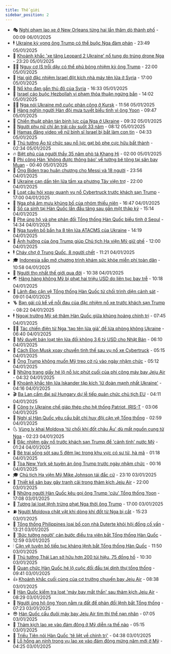 ```yaml
---
title: Thế giới
sidebar_position: 2
---
```


<!-- vnexpress-the-gioi:START -->
- 🎭 [Nghi phạm lao xe ở New Orleans từng hai lần thăm dò thành phố](https://vnexpress.net/nghi-pham-lao-xe-o-new-orleans-tung-hai-lan-tham-do-thanh-pho-4835874.html) - 00:09 06/01/2025
- 🕴 [Ukraine kỳ vọng ông Trump có thể buộc Nga đàm phán](https://vnexpress.net/ukraine-ky-vong-ong-trump-co-the-buoc-nga-dam-phan-4835875.html) - 23:49 05/01/2025
- 🤭 [Khoảnh khắc &#39;xe tăng Leopard 2 Ukraine&#39; nổ tung do trúng drone Nga](https://vnexpress.net/khoanh-khac-xe-tang-leopard-2-ukraine-no-tung-do-trung-drone-nga-4835775.html) - 23:20 05/01/2025
- 🧑‍💻 [Nguy cơ IS trỗi dậy có thể phủ bóng nhiệm kỳ ông Trump](https://vnexpress.net/nguy-co-is-troi-day-co-the-phu-bong-nhiem-ky-ong-trump-4835229.html) - 22:00 05/01/2025
- 🦏 [Hai giờ đặc nhiệm Israel đột kích nhà máy tên lửa ở Syria](https://vnexpress.net/hai-gio-dac-nhiem-israel-dot-kich-nha-may-ten-lua-o-syria-4835220.html) - 17:00 05/01/2025
- 🦒 [Nổ kho đạn gần thủ đô của Syria](https://vnexpress.net/no-kho-dan-gan-thu-do-cua-syria-4835842.html) - 16:33 05/01/2025
- 🌈 [Israel cáo buộc Hezbollah vi phạm thỏa thuận ngừng bắn](https://vnexpress.net/israel-cao-buoc-hezbollah-vi-pham-thoa-thuan-ngung-ban-4835796.html) - 14:02 05/01/2025
- 🧑‍🏫 [Nga nói Ukraine mở cuộc phản công ở Kursk](https://vnexpress.net/nga-noi-ukraine-mo-cuoc-phan-cong-o-kursk-4835780.html) - 11:56 05/01/2025
- 🐲 [Hàng nghìn người Hàn đội mưa tuyết biểu tình vì ông Yoon](https://vnexpress.net/hang-nghin-nguoi-han-doi-mua-tuyet-bieu-tinh-vi-ong-yoon-4835741.html) - 09:47 05/01/2025
- 🦒 [Chiến thuật phân tán binh lực của Nga ở Ukraine](https://vnexpress.net/chien-thuat-phan-tan-binh-luc-cua-nga-o-ukraine-4834846.html) - 09:32 05/01/2025
- 🐻 [Người phụ nữ chỉ ăn trái cây suốt 33 năm](https://vnexpress.net/nguoi-phu-nu-chi-an-trai-cay-suot-33-nam-4835725.html) - 08:12 05/01/2025
- 🚀 [Hamas đăng video về nữ binh sĩ Israel bị bắt làm con tin](https://vnexpress.net/hamas-dang-video-ve-nu-binh-si-israel-bi-bat-lam-con-tin-4835689.html) - 04:33 05/01/2025
- 🥰 [Thủ tướng Áo từ chức sau nỗ lực gạt bỏ phe cực hữu bất thành](https://vnexpress.net/thu-tuong-ao-tu-chuc-sau-no-luc-gat-bo-phe-cuc-huu-bat-thanh-4835642.html) - 02:34 05/01/2025
- 🔥 [Biệt phủ của người thầy 35 năm phò tá Khang Hi](https://vnexpress.net/biet-phu-cua-nguoi-thay-35-nam-pho-ta-khang-hi-4826538.html) - 02:00 05/01/2025
- 🥳 [Phi công Hàn &#39;không được thông báo&#39; về tường bê tông tại sân bay Muan](https://vnexpress.net/phi-cong-han-khong-duoc-thong-bao-ve-tuong-be-tong-tai-san-bay-muan-4835634.html) - 00:40 05/01/2025
- 💼 [Ông Biden trao huân chương cho Messi và 18 người](https://vnexpress.net/ong-biden-trao-huan-chuong-cho-messi-va-18-nguoi-4835631.html) - 23:56 04/01/2025
- 🤡 [Ukraine cạn dần tên lửa tầm xa phương Tây viện trợ](https://vnexpress.net/ukraine-can-dan-ten-lua-tam-xa-phuong-tay-vien-tro-4833000.html) - 22:00 04/01/2025
- 🌁 [Loạt câu hỏi xoay quanh vụ nổ Cybertruck trước khách sạn Trump](https://vnexpress.net/loat-cau-hoi-xoay-quanh-vu-no-cybertruck-truoc-khach-san-trump-4835418.html) - 17:00 04/01/2025
- 🤩 [Nga phá âm mưu khủng bố của nhóm thiếu niên](https://vnexpress.net/nga-pha-am-muu-khung-bo-cua-nhom-thieu-nien-4835593.html) - 16:47 04/01/2025
- 🎉 [Số ca sinh tại Hàn Quốc lần đầu tăng sau gần một thập kỷ](https://vnexpress.net/so-ca-sinh-tai-han-quoc-lan-dau-tang-sau-gan-mot-thap-ky-4835579.html) - 15:14 04/01/2025
- 🎉 [Phe ủng hộ và phe phản đối Tổng thống Hàn Quốc biểu tình ở Seoul](https://vnexpress.net/phe-ung-ho-va-phe-phan-doi-tong-thong-han-quoc-bieu-tinh-o-seoul-4835567.html) - 14:34 04/01/2025
- 🌁 [Nga tuyên bố bắn hạ 8 tên lửa ATACMS của Ukraine](https://vnexpress.net/nga-tuyen-bo-ban-ha-8-ten-lua-atacms-cua-ukraine-4835566.html) - 14:19 04/01/2025
- 🌊 [Ảnh hưởng của ông Trump giúp Chủ tịch Hạ viện Mỹ giữ ghế](https://vnexpress.net/anh-huong-cua-ong-trump-giup-chu-tich-ha-vien-my-giu-ghe-4835389.html) - 12:00 04/01/2025
- 🕴 [Cháy chợ ở Trung Quốc, 8 người chết](https://vnexpress.net/chay-cho-o-trung-quoc-8-nguoi-chet-4835541.html) - 11:21 04/01/2025
- 🎓 [Indonesia sắp mở chương trình khám sức khỏe miễn phí toàn dân](https://vnexpress.net/indonesia-sap-mo-chuong-trinh-kham-suc-khoe-mien-phi-toan-dan-4835527.html) - 10:58 04/01/2025
- 🦩 [Người thọ nhất thế giới qua đời](https://vnexpress.net/nguoi-tho-nhat-the-gioi-qua-doi-4835546.html) - 10:38 04/01/2025
- 🌏 [Hãng hàng không Mỹ bị phạt hai triệu USD do liên tục bay trễ](https://vnexpress.net/hang-hang-khong-my-bi-phat-hai-trieu-usd-do-lien-tuc-bay-tre-4835528.html) - 10:18 04/01/2025
- 🌋 [Lãnh đạo cận vệ Tổng thống Hàn Quốc từ chối trình diện cảnh sát](https://vnexpress.net/lanh-dao-can-ve-tong-thong-han-quoc-tu-choi-trinh-dien-canh-sat-4835520.html) - 09:01 04/01/2025
- 🪜 [Bạn gái cũ kể về nỗi đau của đặc nhiệm nổ xe trước khách sạn Trump](https://vnexpress.net/ban-gai-cu-ke-ve-noi-dau-cua-dac-nhiem-no-xe-truoc-khach-san-trump-4835508.html) - 08:22 04/01/2025
- 🕴 [Ngoại trưởng Mỹ sẽ thăm Hàn Quốc giữa khủng hoảng chính trị](https://vnexpress.net/ngoai-truong-my-se-tham-han-quoc-giua-khung-hoang-chinh-tri-4835477.html) - 07:45 04/01/2025
- 🧑‍🏫 [Tác chiến điện tử Nga &#39;tạo tên lửa giả&#39; để lừa phòng không Ukraine](https://vnexpress.net/tac-chien-dien-tu-nga-tao-ten-lua-gia-de-lua-phong-khong-ukraine-4835466.html) - 06:40 04/01/2025
- 🌮 [Mỹ duyệt bán loạt tên lửa đối không 3,6 tỷ USD cho Nhật Bản](https://vnexpress.net/my-duyet-ban-loat-ten-lua-doi-khong-3-6-ty-usd-cho-nhat-ban-4835456.html) - 06:10 04/01/2025
- 🚦 [Cách Elon Musk xoay chuyển tình thế sau vụ nổ xe Cybertruck](https://vnexpress.net/cach-elon-musk-xoay-chuyen-tinh-the-sau-vu-no-xe-cybertruck-4835376.html) - 05:15 04/01/2025
- 💫 [Ông Trump không muốn Mỹ treo cờ rủ vào ngày nhậm chức](https://vnexpress.net/ong-trump-khong-muon-my-treo-co-ru-vao-ngay-nham-chuc-4835380.html) - 05:12 04/01/2025
- 🤡 [Những trang giấy hé lộ nỗ lực phút cuối của phi công máy bay Jeju Air](https://vnexpress.net/nhung-trang-giay-he-lo-no-luc-phut-cuoi-cua-phi-cong-may-bay-jeju-air-4835459.html) - 04:32 04/01/2025
- 🦣 [Khoảnh khắc tên lửa Iskander tập kích &#39;lữ đoàn mạnh nhất Ukraine&#39;](https://vnexpress.net/khoanh-khac-ten-lua-iskander-tap-kich-lu-doan-manh-nhat-ukraine-4835441.html) - 04:16 04/01/2025
- 🎬 [Ba Lan cấm đại sứ Hungary dự lễ tiếp quản chức chủ tịch EU](https://vnexpress.net/ba-lan-cam-dai-su-hungary-du-le-tiep-quan-chuc-chu-tich-eu-4835414.html) - 04:11 04/01/2025
- 🎉 [Công ty Ukraine chế giáp thép cho hệ thống Patriot, IRIS-T](https://vnexpress.net/cong-ty-ukraine-che-giap-thep-cho-he-thong-patriot-iris-t-4835408.html) - 03:06 04/01/2025
- 🎡 [Nghị sĩ Hàn Quốc yêu cầu bắt chỉ huy đội cận vệ Tổng thống](https://vnexpress.net/nghi-si-han-quoc-yeu-cau-bat-chi-huy-doi-can-ve-tong-thong-4835413.html) - 02:59 04/01/2025
- 🌜 [Vùng ly khai Moldova &#39;từ chối khí đốt châu Âu&#39; dù mất nguồn cung từ Nga](https://vnexpress.net/vung-ly-khai-moldova-tu-choi-khi-dot-chau-au-du-mat-nguon-cung-tu-nga-4835381.html) - 02:23 04/01/2025
- 🎡 [Đặc nhiệm gây nổ trước khách sạn Trump để &#39;cảnh tỉnh&#39; nước Mỹ](https://vnexpress.net/dac-nhiem-gay-no-truoc-khach-san-trump-de-canh-tinh-nuoc-my-4835368.html) - 01:24 04/01/2025
- 🤗 [Bé trai sống sót sau 5 đêm lạc trong khu vực có sư tử, hà mã](https://vnexpress.net/be-trai-song-sot-sau-5-dem-lac-trong-khu-vuc-co-su-tu-ha-ma-4835377.html) - 01:18 04/01/2025
- 🦩 [Tòa New York sẽ tuyên án ông Trump trước ngày nhậm chức](https://vnexpress.net/toa-new-york-se-tuyen-an-ong-trump-truoc-ngay-nham-chuc-4835363.html) - 00:16 04/01/2025
- 🎓 [Chủ tịch Hạ viện Mỹ Mike Johnson tái đắc cử](https://vnexpress.net/chu-tich-ha-vien-my-mike-johnson-tai-dac-cu-4835358.html) - 23:10 03/01/2025
- 🌁 [Thiết kế sân bay gây tranh cãi trong thảm kịch Jeju Air](https://vnexpress.net/thiet-ke-san-bay-gay-tranh-cai-trong-tham-kich-jeju-air-4834821.html) - 22:00 03/01/2025
- 🤩 [Những người Hàn Quốc kêu gọi ông Trump &#39;cứu&#39; Tổng thống Yoon](https://vnexpress.net/nhung-nguoi-han-quoc-keu-goi-ong-trump-cuu-tong-thong-yoon-4835334.html) - 17:08 03/01/2025
- 👹 [Tương lai loạt lệnh trừng phạt Nga thời ông Trump](https://vnexpress.net/tuong-lai-loat-lenh-trung-phat-nga-thoi-ong-trump-4834974.html) - 17:00 03/01/2025
- ⛽️ [Người Moldova chật vật khi dòng khí đốt từ Nga bị cắt](https://vnexpress.net/nguoi-moldova-chat-vat-khi-dong-khi-dot-tu-nga-bi-cat-4834634.html) - 15:23 03/01/2025
- 🚀 [Tổng thống Philippines loại bố con nhà Duterte khỏi hội đồng cố vấn](https://vnexpress.net/tong-thong-philippines-loai-bo-con-nha-duterte-khoi-hoi-dong-co-van-4835317.html) - 13:21 03/01/2025
- 🎡 [&#39;Bức tường người&#39; cản bước điều tra viên bắt Tổng thống Hàn Quốc](https://vnexpress.net/buc-tuong-nguoi-can-buoc-dieu-tra-vien-bat-tong-thong-han-quoc-4835100.html) - 12:59 03/01/2025
- 🕯 [Cận vệ tuyên bố tiếp tục kháng lệnh bắt Tổng thống Hàn Quốc](https://vnexpress.net/can-ve-tuyen-bo-tiep-tuc-khang-lenh-bat-tong-thong-han-quoc-4835300.html) - 11:50 03/01/2025
- 🐻 [Thủ tướng Thái Lan sở hữu hơn 200 túi hiệu, 75 đồng hồ](https://vnexpress.net/thu-tuong-thai-lan-so-huu-hon-200-tui-hieu-75-dong-ho-4835197.html) - 10:30 03/01/2025
- 🚦 [Quan chức Hàn Quốc hé lộ cuộc đối đầu tại dinh thự tổng thống](https://vnexpress.net/quan-chuc-han-quoc-he-lo-cuoc-doi-dau-tai-dinh-thu-tong-thong-4835208.html) - 09:41 03/01/2025
- 👍 [Khoảnh khắc cuối cùng của cơ trưởng chuyến bay Jeju Air](https://vnexpress.net/khoanh-khac-cuoi-cung-cua-co-truong-chuyen-bay-jeju-air-4835168.html) - 08:38 03/01/2025
- 🚀 [Hàn Quốc kiểm tra loạt &#39;máy bay mắt thần&#39; sau thảm kịch Jeju Air](https://vnexpress.net/han-quoc-kiem-tra-loat-may-bay-mat-than-sau-tham-kich-jeju-air-4835166.html) - 08:29 03/01/2025
- 🌮 [Người ủng hộ ông Yoon nằm ra đất để phản đối lệnh bắt Tổng thống](https://vnexpress.net/nguoi-ung-ho-ong-yoon-nam-ra-dat-de-phan-doi-lenh-bat-tong-thong-4835113.html) - 07:23 03/01/2025
- 😎 [Hàn Quốc cẩu đuôi máy bay Jeju Air tìm thi thể nạn nhân](https://vnexpress.net/han-quoc-cau-duoi-may-bay-jeju-air-tim-thi-the-nan-nhan-4835122.html) - 07:05 03/01/2025
- 🐲 [Thảm kịch lao xe vào đám đông ở Mỹ diễn ra thế nào](https://vnexpress.net/tham-kich-lao-xe-vao-dam-dong-o-my-dien-ra-the-nao-4834978.html) - 05:15 03/01/2025
- 💫 [Triều Tiên nói Hàn Quốc &#39;tê liệt về chính trị&#39;](https://vnexpress.net/trieu-tien-noi-han-quoc-te-liet-ve-chinh-tri-4835092.html) - 04:38 03/01/2025
- 👀 [Lỗ hổng an ninh trong vụ lao xe vào đám đông mừng năm mới ở Mỹ](https://vnexpress.net/lo-hong-an-ninh-trong-vu-lao-xe-vao-dam-dong-mung-nam-moi-o-my-4834610.html) - 04:25 03/01/2025<!-- vnexpress-the-gioi:END -->
